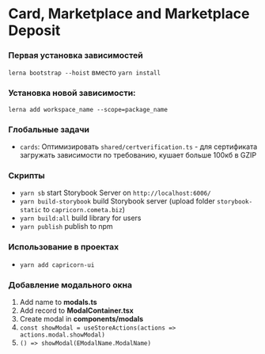 # Card, Marketplace and Marketplace Deposit

### Первая установка зависимостей

`lerna bootstrap --hoist` вместо `yarn install`

### Установка новой зависимости:

`lerna add workspace_name --scope=package_name`

### Глобальные задачи

- `cards`: Оптимизировать `shared/certverification.ts` - для сертификата загружать зависимости по требованию, кушает больше 100кб в GZIP 
 
### Скрипты

- `yarn sb` start Storybook Server on `http://localhost:6006/`
- `yarn build-storybook` build Storybook server (upload folder `storybook-static` to `capricorn.cometa.biz`)
- `yarn build:all` build library for users
- `yarn publish` publish to npm

### Использование в проектах

- `yarn add capricorn-ui`

### Добавление модального окна

1. Add name to **modals.ts**
2. Add record to **ModalContainer.tsx**
3. Create modal in **components/modals**
4. `const showModal = useStoreActions(actions => actions.modal.showModal)`
5. `() => showModal(EModalName.ModalName)`
